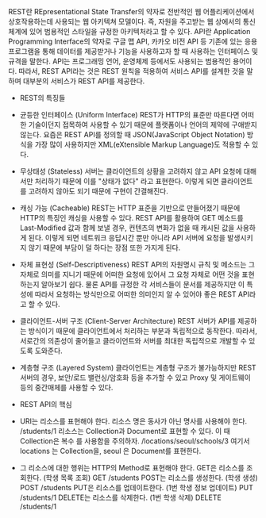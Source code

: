 REST란 REpresentational State Transfer의 약자로 전반적인 웹 어플리케이션에서 상호작용하는데 사용되는 웹 아키텍쳐 모델이다.
즉, 자원을 주고받는 웹 상에서의 통신 체계에 있어 범용적인 스타일을 규정한 아키텍처라고 할 수 있다. 
API란 Application Programming Interface의 약자로 구글 맵 API, 카카오 비전 API 등 기존에 있는 응용 프로그램을 통해 데이터를 제공받거나 기능을 사용하고자 할 때 사용하는
인터페이스 및 규격을 말한다. API는 프로그래밍 언어, 운영체제 등에서도 사용되는 범용적인 용어이다.
따라서, REST API라는 것은 REST 원칙을 적용하여 서비스 API를 설계한 것을 말하며 대부분의 서비스가 REST API를 제공한다.

* REST의 특징들
- 균등한 인터페이스 (Uniform Interface)
REST가 HTTP의 표준만 따른다면 어떠한 기술이던지 접목하여 사용할 수 있기 때문에 플랫폼이나 언어의 제약에 구애받지 않는다.
요즘은 REST API를 정의할 때 JSON(JavaScript Object Notation) 방식을 가장 많이 사용하지만 XML(eXtensible Markup Language)도 적용할 수 있다.

- 무상태성 (Stateless)
서버는 클라이언트의 상황을 고려하지 않고 API 요청에 대해서만 처리하기 때문에 이를 "상태가 없다" 라고 표현한다.
이렇게 되면 클라이언트를 고려하지 않아도 되기 때문에 구현이 간결해진다.

- 캐싱 가능 (Cacheable)
REST는 HTTP 표준을 기반으로 만들어졌기 때문에 HTTP의 특징인 캐싱을 사용할 수 있다.
REST API를 활용하여 GET 메소드를 Last-Modified 값과 함께 보낼 경우, 컨텐츠의 변화가 없을 때 캐시된 값을 사용하게 된다.
이렇게 되면 네트워크 응답시간 뿐만 아니라 API 서버에 요청을 발생시키지 않기 때문에 부담이 덜 하다는 장점 또한 가지게 된다.

- 자체 표현성 (Self-Descriptiveness)
REST API의 자원명시 규칙 및 메소드는 그 자체로 의미를 지니기 때문에 어떠한 요청에 있어서 그 요청 자체로 어떤 것을 표현하는지 알아보기 쉽다.
물론 API를 규정한 각 서비스들이 문서를 제공하지만 이 특성에 따라서 요청하는 방식만으로 어떠한 의미인지 알 수 있어야 좋은 REST API라고 할 수 있다.

- 클라이언트-서버 구조 (Client-Server Architecture)
REST 서버가 API를 제공하는 방식이기 때문에 클라이언트에서 처리하는 부분과 독립적으로 동작한다.
따라서, 서로간의 의존성이 줄어들고 클라이언트와 서버를 최대한 독립적으로 개발할 수 있도록 도와준다.

- 계층형 구조 (Layered System)
클라이언트는 계층형 구조가 불가능하지만 REST 서버의 경우, 보안/로드 밸런싱/암호화 등을 추가할 수 있고 Proxy 및 게이트웨이 등의 중간매체를 사용할 수 있다.


* REST API의 핵심
- URI는 리소스를 표현해야 한다.
리소스 명은 동사가 아닌 명사를 사용해야 한다.
	/students/1
리소스는 Collection과 Document로 표현할 수 있다.
이 때 Collection은 복수 를 사용함을 주의하자.
	/locations/seoul/schools/3
여기서 locations 는 Collection을, seoul 은 Document를 표현한다.


- 그 리소스에 대한 행위는 HTTP의 Method로 표현해야 한다.
GET은 리소스를 조회한다. (학생 목록 조회)
	GET /students
POST는 리소스를 생성한다. (학생 생성)
	POST /students
PUT은 리소스를 업데이트한다. (1번 학생 정보 업데이트)
	PUT /students/1
DELETE는 리소스를 삭제한다. (1번 학생 삭제)
	DELETE /students/1
